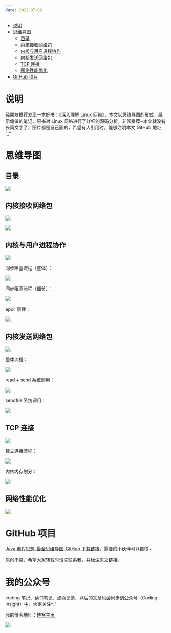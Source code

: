 ```yaml
---
date: 2022-07-09
---
```



- [说明](#%E8%AF%B4%E6%98%8E)
- [思维导图](#%E6%80%9D%E7%BB%B4%E5%AF%BC%E5%9B%BE)
    - [目录](#%E7%9B%AE%E5%BD%95)
    - [内核接收网络包](#%E5%86%85%E6%A0%B8%E6%8E%A5%E6%94%B6%E7%BD%91%E7%BB%9C%E5%8C%85)
    - [内核与用户进程协作](#%E5%86%85%E6%A0%B8%E4%B8%8E%E7%94%A8%E6%88%B7%E8%BF%9B%E7%A8%8B%E5%8D%8F%E4%BD%9C)
    - [内核发送网络包](#%E5%86%85%E6%A0%B8%E5%8F%91%E9%80%81%E7%BD%91%E7%BB%9C%E5%8C%85)
    - [TCP 连接](#tcp-%E8%BF%9E%E6%8E%A5)
    - [网络性能优化](#%E7%BD%91%E7%BB%9C%E6%80%A7%E8%83%BD%E4%BC%98%E5%8C%96)
- [GitHub 项目](#github-%E9%A1%B9%E7%9B%AE)

# 说明

经朋友推荐发现一本好书：[《深入理解 Linux 网络》](https://book.douban.com/subject/35922722/)，本文以思维导图的形式，展示俺做的笔记，原书对 Linux 网络进行了详细的源码分析，非常推荐~本文就没有长篇文字了，图片都是自己画的，希望有人引用时，能够注明本文 GitHub 地址 ^_^

# 思维导图

## 目录

![](http://yano.oss-cn-beijing.aliyuncs.com/blog/2022-07-09-20-41-38.png?x-oss-process=style/yano)

## 内核接收网络包

![](http://yano.oss-cn-beijing.aliyuncs.com/blog/2022-07-09-20-42-06.png?x-oss-process=style/yano)

![](http://yano.oss-cn-beijing.aliyuncs.com/blog/2022-07-09-20-42-12.png?x-oss-process=style/yano)

## 内核与用户进程协作

![](http://yano.oss-cn-beijing.aliyuncs.com/blog/2022-07-09-20-43-00.png?x-oss-process=style/yano)

同步阻塞流程（整体）：

![](http://yano.oss-cn-beijing.aliyuncs.com/blog/2022-07-09-20-44-05.png?x-oss-process=style/yano)

同步阻塞流程（细节）：

![](http://yano.oss-cn-beijing.aliyuncs.com/blog/2022-07-09-20-44-12.png?x-oss-process=style/yano)

epoll 原理：

![](http://yano.oss-cn-beijing.aliyuncs.com/blog/2022-07-09-20-44-31.png?x-oss-process=style/yano)

## 内核发送网络包

![](http://yano.oss-cn-beijing.aliyuncs.com/blog/2022-07-09-20-45-10.png?x-oss-process=style/yano)

整体流程：

![](http://yano.oss-cn-beijing.aliyuncs.com/blog/2022-07-09-20-45-18.png?x-oss-process=style/yano)

read + send 系统调用：

![](http://yano.oss-cn-beijing.aliyuncs.com/blog/2022-07-09-20-45-24.png?x-oss-process=style/yano)

sendfile 系统调用：

![](http://yano.oss-cn-beijing.aliyuncs.com/blog/2022-07-09-20-45-30.png?x-oss-process=style/yano)

## TCP 连接

![](http://yano.oss-cn-beijing.aliyuncs.com/blog/2022-07-09-20-45-54.png?x-oss-process=style/yano)

建立连接流程：

![](http://yano.oss-cn-beijing.aliyuncs.com/blog/2022-07-09-20-45-59.png?x-oss-process=style/yano)

内核内存划分：

![](http://yano.oss-cn-beijing.aliyuncs.com/blog/2022-07-09-20-46-06.png?x-oss-process=style/yano)

## 网络性能优化

![](http://yano.oss-cn-beijing.aliyuncs.com/blog/2022-07-09-20-46-33.png?x-oss-process=style/yano)

# GitHub 项目

[Java 编程思想-最全思维导图-GitHub 下载链接](https://github.com/LjyYano/Thinking_in_Java_MindMapping)，需要的小伙伴可以自取~

原创不易，希望大家转载时请先联系我，并标注原文链接。

# 我的公众号

coding 笔记、读书笔记、点滴记录，以后的文章也会同步到公众号（Coding Insight）中，大家关注^_^

我的博客地址：[博客主页](https://yano-nankai.notion.site/yano-nankai/Yano-Space-ff42bde7acd1467eb3ae63dc0d4a9f8c)。

![](http://yano.oss-cn-beijing.aliyuncs.com/2019-07-29-qrcode_for_gh_a26ce4572791_258.jpg)